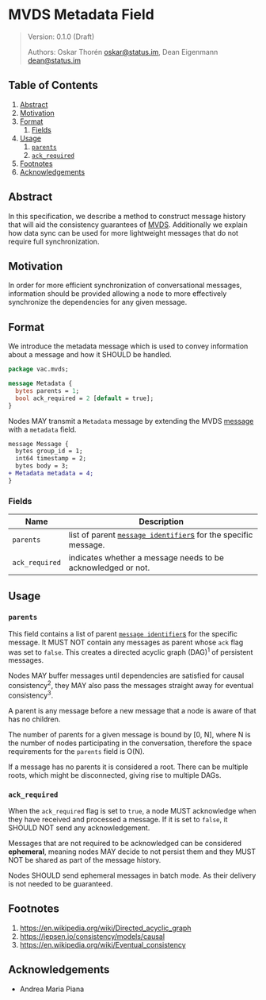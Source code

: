 #  MVDS Metadata Field

> Version: 0.1.0 (Draft)
> 
> Authors: Oskar Thorén <oskar@status.im>, Dean Eigenmann <dean@status.im>

##  Table of Contents

1. [Abstract](#abstract)
2. [Motivation](#motivation)
3. [Format](#format)
    1. [Fields](#fields)
4. [Usage](#usage)
    1. [`parents`](#parents)
    2. [`ack_required`](#ack_required)
5. [Footnotes](#footnotes)
6. [Acknowledgements](#acknowledgements)

## Abstract

In this specification, we describe a method to construct message history that will aid the consistency guarantees of [MVDS](./mvds.md). Additionally we explain how data sync can be used for more lightweight messages that do not require full synchronization.

## Motivation

In order for more efficient synchronization of conversational messages, information should be provided allowing a node to more effectively synchronize the dependencies for any given message.

## Format

We introduce the metadata message which is used to convey information about a message and how it SHOULD be handled.

```protobuf
package vac.mvds;

message Metadata {
  bytes parents = 1;
  bool ack_required = 2 [default = true];
}
```

Nodes MAY transmit a `Metadata` message by extending the MVDS [message](./mvds.md#payloads) with a `metadata` field.

```diff
message Message {
  bytes group_id = 1;
  int64 timestamp = 2;
  bytes body = 3;
+ Metadata metadata = 4;
}
```

### Fields

| Name                   |   Description                                                                                                                    |
| ---------------------- | -------------------------------------------------------------------------------------------------------------------------------- |
| `parents`               |   list of parent [`message identifier`s](./mvds.md#payloads) for the specific message. |            
| `ack_required`         |   indicates whether a message needs to be acknowledged or not.                                                             |

## Usage

### `parents`

This field contains a list of parent [`message identifier`s](./mvds.md#payloads) for the specific message. It MUST NOT contain any messages as parent whose `ack` flag was set to `false`. This creates a directed acyclic graph (DAG)<sup>1</sup> of persistent messages.

Nodes MAY buffer messages until dependencies are satisfied for causal consistency<sup>2</sup>, they MAY also pass the messages straight away for eventual consistency<sup>3</sup>.

A parent is any message before a new message that a node is aware of that has no children.

The number of parents for a given message is bound by [0, N], where N is the number of nodes participating in the conversation, therefore the space requirements for the `parents` field is O(N).

If a message has no parents it is considered a root. There can be multiple roots, which might be disconnected, giving rise to multiple DAGs.

### `ack_required`

When the `ack_required` flag is set to `true`, a node MUST acknowledge when they have received and processed  a message. If it is set to `false`, it SHOULD NOT send any acknowledgement.

Messages that are not required to be acknowledged can be considered **ephemeral**, meaning nodes MAY decide to not persist them and they MUST NOT be shared as part of the message history.

Nodes SHOULD send ephemeral messages in batch mode. As their delivery is not needed to be guaranteed.

## Footnotes
1. <https://en.wikipedia.org/wiki/Directed_acyclic_graph>
2. <https://jepsen.io/consistency/models/causal>
3. <https://en.wikipedia.org/wiki/Eventual_consistency>

## Acknowledgements
 - Andrea Maria Piana
